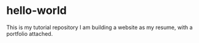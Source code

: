 # hello-world
This is my tutorial repository
I am building a website as my resume, with a portfolio attached.
